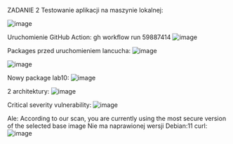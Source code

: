 ZADANIE 2
Testowanie aplikacji na maszynie lokalnej:

![image](https://github.com/icheredn/cloud-tech-zadanie2/assets/129091307/241d09cd-b9b6-4947-b104-e33a79c2c66f)

Uruchomienie GitHub Action:
gh workflow run 59887414
![image](https://github.com/icheredn/cloud-tech-zadanie2/assets/129091307/3203ed75-b2c0-40a2-b655-6551cc64066b)

Packages przed uruchomieniem lancucha:
![image](https://github.com/icheredn/cloud-tech-zadanie2/assets/129091307/ab2bbf19-baf6-4547-823e-d3185efe901b)

![image](https://github.com/icheredn/cloud-tech-zadanie2/assets/129091307/b2e5eced-c001-4646-974b-ef7c18761358)

Nowy package lab10:
![image](https://github.com/icheredn/cloud-tech-zadanie2/assets/129091307/7a7dfd59-5fd6-4085-8486-d63d25c17a89)

2 architektury:
![image](https://github.com/icheredn/cloud-tech-zadanie2/assets/129091307/0b83cdb4-6dd9-481a-8e5b-7123b5b05c2c)

Critical severity vulnerability:
![image](https://github.com/icheredn/cloud-tech-zadanie2/assets/129091307/86444a3a-86a1-4205-91a8-e1e1d426ba49)

Ale: According to our scan, you are currently using the most secure version of the selected base image
Nie ma naprawionej wersji Debian:11 curl:
![image](https://github.com/icheredn/cloud-tech-zadanie2/assets/129091307/67b87270-3004-432e-8c6d-567776ad3aca)




